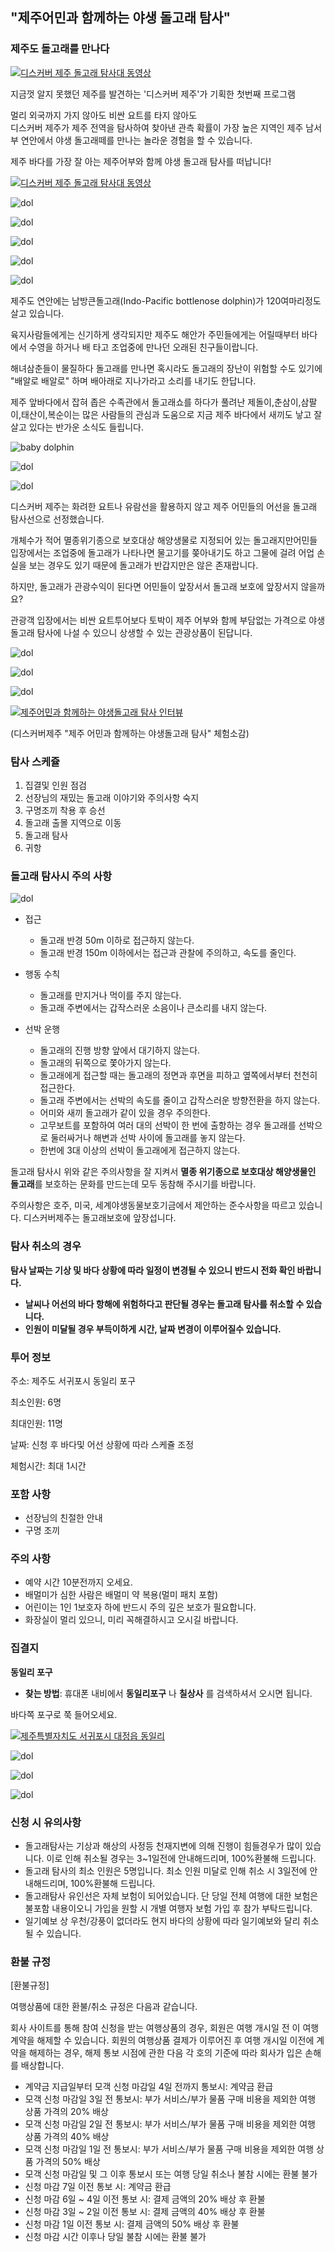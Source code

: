 



## "제주어민과 함께하는 야생 돌고래 탐사"
### 제주도 돌고래를 만나다


[![디스커버 제주 돌고래 탐사대 동영상](https://img.youtube.com/vi/EyehYqUnVz4/0.jpg)](https://www.youtube.com/watch?v=EyehYqUnVz4)



지금껏 알지 못했던 제주를 발견하는 
'디스커버 제주'가 기획한 첫번째 프로그램 
 
멀리 외국까지 가지 않아도 
비싼 요트를 타지 않아도  
디스커버 제주가 제주 전역을 탐사하여 찾아낸 
관측 확률이 가장 높은 지역인 
제주 남서부 연안에서 야생 돌고래떼를 만나는 
놀라운 경험을 할 수 있습니다. 




 
제주 바다를 가장 잘 아는 제주어부와 함께 
야생 돌고래 탐사를 떠납니다!


[![디스커버 제주 돌고래 탐사대 동영상](https://img.youtube.com/vi/sBhUxjRW4NU/0.jpg)](https://www.youtube.com/watch?v=sBhUxjRW4NU)

![dol](https://s5.postimg.org/wvnpyiuk7/IMG_0316.jpg#center)

![dol](https://s5.postimg.org/8d0oxn6kn/IMG_7701.jpg#center)

![dol](https://s5.postimg.org/opaqndkw7/dol12.jpg#center)

![dol](https://s5.postimg.org/hcqa1em9j/IMG_0676.jpg?1#center)

![dol](https://s5.postimg.org/r67he7odz/IMG_0616.jpg#center)



제주도 연안에는 남방큰돌고래(Indo-Pacific bottlenose dolphin)가 120여마리정도 살고 있습니다. 
 
육지사람들에게는 신기하게 생각되지만 제주도 해안가 주민들에게는 
어릴때부터 바다에서 수영을 하거나 배 타고 조업중에 만나던 오래된 친구들이랍니다.   
 
해녀삼춘들이 물질하다 돌고래를 만나면 혹시라도 돌고래의 장난이 위험할 수도 있기에 
"배알로 배알로" 하며 배아래로 지나가라고 소리를 내기도 한답니다.
 
제주 앞바다에서 잡혀 좁은 수족관에서 돌고래쇼를 하다가 풀려난
제돌이,춘삼이,삼팔이,태산이,복순이는 많은 사람들의 관심과 도움으로
지금 제주 바다에서 새끼도 낳고 잘 살고 있다는 반가운 소식도 들립니다.

![baby dolphin](https://s5.postimg.org/os3t1p3bb/image.jpg#center)

![dol](https://s5.postimg.org/8tcpslfk7/dol11.jpg#center)

![dol](https://s5.postimg.org/dnk00x1yv/IMG_1136_-.jpg#center)



디스커버 제주는 화려한 요트나 유람선을 활용하지 않고 제주 어민들의 어선을 돌고래 탐사선으로 선정했습니다.

개체수가 적어 멸종위기종으로 보호대상 해양생물로 지정되어 있는 돌고래지만어민들 입장에서는 조업중에 돌고래가 나타나면 물고기를 쫒아내기도 하고 그물에 걸려 어업 손실을 보는 경우도 있기 때문에 돌고래가 반갑지만은 않은 존재랍니다.

하지만, 돌고래가 관광수익이 된다면 어민들이 앞장서서 돌고래 보호에 앞장서지 않을까요?

관광객 입장에서는 비싼 요트투어보다 토박이 제주 어부와 함께 부담없는 가격으로 야생 돌고래 탐사에 나설 수 있으니 상생할 수 있는 관광상품이 된답니다.

![dol](https://s5.postimg.org/cxi9yu0w7/IMG_7644.jpg#center)

![dol](https://s5.postimg.org/kty5tbmyv/dol10.jpg#center)

![dol](https://s5.postimg.org/vfi15btaf/dol09.jpg#center)




[![제주어민과 함께하는 야생돌고래 탐사 인터뷰](https://img.youtube.com/vi/urmOEHdnf-w/0.jpg)](https://www.youtube.com/watch?v=urmOEHdnf-w)

(디스커버제주 "제주 어민과 함께하는 야생돌고래 탐사" 체험소감)






### 탐사 스케쥴
1. 집결및 인원 점검
1. 선장님의 재밌는 돌고래 이야기와 주의사항 숙지
1. 구명조끼 착용 후 승선
1. 돌고래 출몰 지역으로 이동
1. 돌고래 탐사
1. 귀항


### 돌고래 탐사시 주의 사항


![dol](https://s5.postimg.org/rdzpogoqf/dol_cution.png#center)




* 접근
  - 돌고래 반경 50m 이하로 접근하지 않는다. 
  - 돌고래 반경 150m 이하에서는 접근과 관찰에 주의하고, 속도를 줄인다.
* 행동 수칙
  - 돌고래를 만지거나 먹이를 주지 않는다. 
  - 돌고래 주변에서는 갑작스러운 소음이나 큰소리를 내지 않는다.

* 선박 운행
  - 돌고래의 진행 방향 앞에서 대기하지 않는다.
  - 돌고래의 뒤쪽으로 쫓아가지 않는다.
  - 돌고래에게 접근할 때는 돌고래의 정면과 후면을 피하고 옆쪽에서부터 천천히 접근한다.
  - 돌고래 주변에서는 선박의 속도를 줄이고 갑작스러운 방향전환을 하지 않는다. 
  - 어미와 새끼 돌고래가 같이 있을 경우 주의한다.
  - 고무보트를 포함하여 여러 대의 선박이 한 번에 출항하는 경우 
    돌고래를 선박으로 둘러싸거나 해변과 선박 사이에 돌고래를 놓지 않는다. 
  - 한번에 3대 이상의 선박이 돌고래에게 접근하지 않는다. 

돌고래 탐사시 위와 같은 주의사항을 잘 지켜서 
**멸종 위기종으로 보호대상 해양생물인 돌고래**를 보호하는 문화를 만드는데 모두 동참해 주시기를 바랍니다.

주의사항은 호주, 미국, 세계야생동물보호기금에서 제안하는 준수사항을 따르고 있습니다.
디스커버제주는 돌고래보호에 앞장섭니다.

### 탐사 취소의 경우
**탐사 날짜는 기상 및 바다 상황에 따라 일정이 변경될 수 있으니 반드시 전화 확인 바랍니다.**

* **날씨나 어선의 바다 항해에 위험하다고 판단될 경우는 돌고래 탐사를 취소할 수 있습니다.**
* **인원이 미달될 경우 부득이하게 시간, 날짜 변경이 이루어질수 있습니다.**

### 투어 정보
주소: 제주도 서귀포시 동일리 포구

최소인원: 6명

최대인원: 11명

날짜: 신청 후 바다및 어선 상황에 따라 스케쥴 조정

체험시간: 최대 1시간

### 포함 사항
- 선장님의 친절한 안내
- 구명 조끼

### 주의 사항
- 예약 시간 10분전까지 오세요.
- 배멀미가 심한 사람은 배멀미 약 복용(멀미 패치 포함)
- 어린이는 1인 1보호자 하에 반드시 주의 깊은 보호가 필요합니다.
- 화장실이 멀리 있으니, 미리 꼭해결하시고 오시길 바랍니다.

### 집결지





**동일리 포구**


- **찾는 방법**: 휴대폰 내비에서 **동일리포구** 나 **칠상사** 를 검색하셔서 오시면 됩니다.


바다쪽 포구로 쭉 들어오세요.

[![제주특별자치도 서귀포시 대정읍 동일리](https://ssl.map.naver.com/staticmap/image?version=1.1&crs=EPSG:4326&caller=mw_map&center=126.2402738,33.2257686&level=11&markers=type,default2,126.2402738,33.2257686&baselayer=default&w=565&h=308)](https://m.map.naver.com/search2/site.nhn?query=%EB%8F%99%EC%9D%BC%EB%A6%AC%ED%8F%AC%EA%B5%AC&sm=hty&code=17067976)


![dol](https://s5.postimg.org/j1uczw853/Screen_Shot_2017-05-04_at_7.48.32_PM.png#center)

![dol](https://s5.postimg.org/7qrpbj19z/Screen_Shot_2017-05-04_at_7.49.09_PM.png#center)

![dol](https://s5.postimg.org/qkdi8izhz/Screen_Shot_2017-05-04_at_7.56.44_PM.png#center)


### 신청 시 유의사항
- 돌고래탐사는 기상과 해상의 사정등 천재지변에 의해 진행이 힘들경우가 많이 있습니다.
이로 인해 취소될 경우는 3~1일전에 안내해드리며, 100%환불해 드립니다.
- 돌고래 탐사의 최소 인원은 5명입니다. 최소 인원 미달로 인해 취소 시 3일전에 안내해드리며, 100%환불해 드립니다.
- 돌고래탐사 유인선은 자체 보험이 되어있습니다. 단 당일 전체 여행에 대한 보험은 불포함 내용이오니 가입을 원할 시 개별 여행자 보험 가입 후 참가 부탁드립니다.
- 일기예보 상 우천/강풍이 없더라도 현지 바다의 상황에 따라 일기예보와 달리 취소될 수 있습니다.

### 환불 규정
[환불규정]

여행상품에 대한 환불/취소 규정은 다음과 같습니다.

회사 사이트를 통해 참여 신청을 받는 여행상품의 경우, 회원은 여행 개시일 전 이 여행 계약을 해제할 수 있습니다. 회원의 여행상품 결제가 이루어진 후 여행 개시일 이전에 계약을 해제하는 경우, 해제 통보 시점에 관한 다음 각 호의 기준에 따라 회사가 입은 손해를 배상합니다.

* 계약금 지급일부터 모객 신청 마감일 4일 전까지 통보시: 계약금 환급
* 모객 신청 마감일 3일 전 통보시: 부가 서비스/부가 물품 구매 비용을 제외한 여행 상품 가격의 20% 배상
* 모객 신청 마감일 2일 전 통보시: 부가 서비스/부가 물품 구매 비용을 제외한 여행 상품 가격의 40% 배상
* 모객 신청 마감일 1일 전 통보시: 부가 서비스/부가 물품 구매 비용을 제외한 여행 상품 가격의 50% 배상
* 모객 신청 마감일 및 그 이후 통보시 또는 여행 당일 취소나 불참 시에는 환불 불가
* 신청 마감 7일 이전 통보 시: 계약금 환급 
* 신청 마감 6일 ~ 4일 이전 통보 시: 결제 금액의 20% 배상 후 환불 
* 신청 마감 3일 ~ 2일 이전 통보 시: 결제 금액의 40% 배상 후 환불 
* 신청 마감 1일 이전 통보 시: 결제 금액의 50% 배상 후 환불 
* 신청 마감 시간 이후나 당일 불참 시에는 환불 불가
